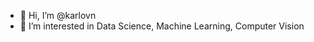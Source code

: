 - 👋 Hi, I’m @karlovn
- 👀 I’m interested in Data Science, Machine Learning, Computer Vision
<!--- - 🌱 I’m currently learning ...
- 💞️ I’m looking to collaborate on ...
- 📫 How to reach me ...

karlovn/karlovn is a ✨ special ✨ repository because its `README.md` (this file) appears on your GitHub profile.
You can click the Preview link to take a look at your changes.
--->
